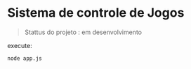 # Sistema de controle de Jogos 

> Stattus do projeto : em desenvolvimento

execute:

```
node app.js

```
